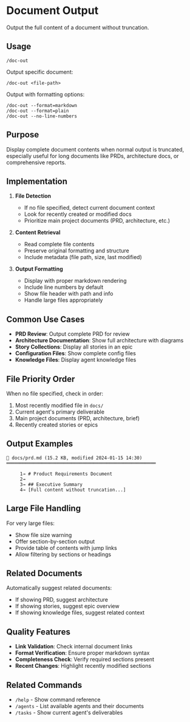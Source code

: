 # Document Output

Output the full content of a document without truncation.

## Usage
```
/doc-out
```

Output specific document:
```
/doc-out <file-path>
```

Output with formatting options:
```
/doc-out --format=markdown
/doc-out --format=plain
/doc-out --no-line-numbers
```

## Purpose
Display complete document contents when normal output is truncated, especially useful for long documents like PRDs, architecture docs, or comprehensive reports.

## Implementation
1. **File Detection**
   - If no file specified, detect current document context
   - Look for recently created or modified docs
   - Prioritize main project documents (PRD, architecture, etc.)

2. **Content Retrieval**
   - Read complete file contents
   - Preserve original formatting and structure
   - Include metadata (file path, size, last modified)

3. **Output Formatting**
   - Display with proper markdown rendering
   - Include line numbers by default
   - Show file header with path and info
   - Handle large files appropriately

## Common Use Cases
- **PRD Review**: Output complete PRD for review
- **Architecture Documentation**: Show full architecture with diagrams
- **Story Collections**: Display all stories in an epic
- **Configuration Files**: Show complete config files
- **Knowledge Files**: Display agent knowledge files

## File Priority Order
When no file specified, check in order:
1. Most recently modified file in `docs/`
2. Current agent's primary deliverable
3. Main project documents (PRD, architecture, brief)
4. Recently created stories or epics

## Output Examples
```
📄 docs/prd.md (15.2 KB, modified 2024-01-15 14:30)
═══════════════════════════════════════════════════════

     1→ # Product Requirements Document
     2→ 
     3→ ## Executive Summary
     4→ [Full content without truncation...]
```

## Large File Handling
For very large files:
- Show file size warning
- Offer section-by-section output
- Provide table of contents with jump links
- Allow filtering by sections or headings

## Related Documents
Automatically suggest related documents:
- If showing PRD, suggest architecture
- If showing stories, suggest epic overview
- If showing knowledge files, suggest related context

## Quality Features
- **Link Validation**: Check internal document links
- **Format Verification**: Ensure proper markdown syntax
- **Completeness Check**: Verify required sections present
- **Recent Changes**: Highlight recently modified sections

## Related Commands
- `/help` - Show command reference
- `/agents` - List available agents and their documents
- `/tasks` - Show current agent's deliverables
